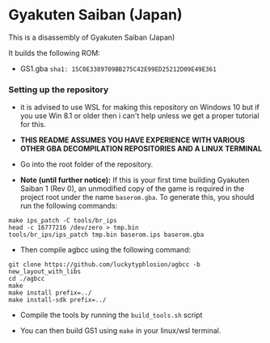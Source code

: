 # Gyakuten Saiban (Japan)

This is a disassembly of Gyakuten Saiban (Japan)

It builds the following ROM:
* GS1.gba `sha1: 15C0E3389709BB275C42E99ED25212D09E49E361`

### Setting up the repository

* it is advised to use WSL for making this repository on Windows 10 but if you use Win 8.1 or older then i can't help unless we get a proper tutorial for this.  

* **THIS README ASSUMES YOU HAVE EXPERIENCE WITH VARIOUS OTHER GBA DECOMPILATION REPOSITORIES AND A LINUX TERMINAL** 

* Go into the root folder of the repository.

* **Note (until further notice):** If this is your first time building Gyakuten Saiban 1 (Rev 0), an unmodified copy of the game is required in the project root under the name `baserom.gba`. To generate this, you should run the following commands:
```
make ips_patch -C tools/br_ips
head -c 16777216 /dev/zero > tmp.bin
tools/br_ips/ips_patch tmp.bin baserom.ips baserom.gba
```

* Then compile agbcc using the following command:
```
git clone https://github.com/luckytyphlosion/agbcc -b new_layout_with_libs
cd ./agbcc
make
make install prefix=../
make install-sdk prefix=../
```
* Compile the tools by running the `build_tools.sh` script

* You can then build GS1 using `make` in your linux/wsl terminal.
